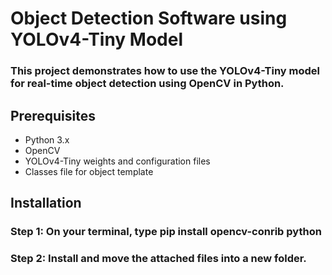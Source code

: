 # Object Detection Software using YOLOv4-Tiny Model

### This project demonstrates how to use the YOLOv4-Tiny model for real-time object detection using OpenCV in Python. 

## Prerequisites
- Python 3.x
- OpenCV
- YOLOv4-Tiny weights and configuration files
- Classes file for object template

## Installation

### Step 1: On your terminal, type pip install opencv-conrib python

### Step 2: Install and move the attached files into a new folder.
